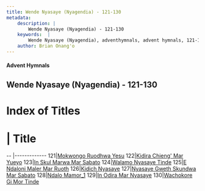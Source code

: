 ```yaml
---
title: Wende Nyasaye (Nyagendia) - 121-130
metadata:
    description: |
        Wende Nyasaye (Nyagendia) - 121-130
    keywords:  |
        Wende Nyasaye (Nyagendia), adventhymnals, advent hymnals, 121-130
    author: Brian Onang'o
---
```


#### Advent Hymnals
## Wende Nyasaye (Nyagendia) - 121-130

# Index of Titles
# | Title                        
-- |-------------
121|[Mokwongo Ruodhwa Yesu](/wende-nyasaye/wende-nyasaye/101-200/121-130/Mokwongo-Ruodhwa-Yesu)
122|[Kidira Chieng' Mar Yueyo](/wende-nyasaye/wende-nyasaye/101-200/121-130/Kidira-Chieng'-Mar-Yueyo)
123|[In Skul Marwa Mar Sabato](/wende-nyasaye/wende-nyasaye/101-200/121-130/In-Skul-Marwa-Mar-Sabato)
124|[Walamo Nyasaye Tinde](/wende-nyasaye/wende-nyasaye/101-200/121-130/Walamo-Nyasaye-Tinde)
125|[E Ndaloni Maler Mar Ruoth](/wende-nyasaye/wende-nyasaye/101-200/121-130/E-Ndaloni-Maler-Mar-Ruoth)
126|[Kidich Nyasaye](/wende-nyasaye/wende-nyasaye/101-200/121-130/Kidich-Nyasaye)
127|[Nyasaye Gweth Skundwa Mar Sabato](/wende-nyasaye/wende-nyasaye/101-200/121-130/Nyasaye-Gweth-Skundwa-Mar-Sabato)
128|[Ndalo Mamor_1](/wende-nyasaye/wende-nyasaye/101-200/121-130/Ndalo-Mamor_1)
129|[In Odira Mar Nyasaye](/wende-nyasaye/wende-nyasaye/101-200/121-130/In-Odira-Mar-Nyasaye)
130|[Wachokore Gi Mor Tinde](/wende-nyasaye/wende-nyasaye/101-200/121-130/Wachokore-Gi-Mor-Tinde)